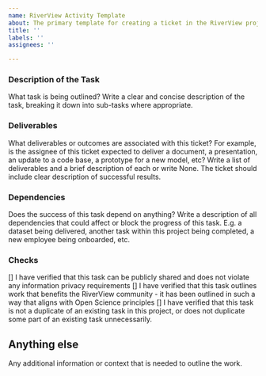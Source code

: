 ```yaml
---
name: RiverView Activity Template
about: The primary template for creating a ticket in the RiverView project
title: ''
labels: ''
assignees: ''

---
```


### Description of the Task

What task is being outlined? Write a clear and concise description of the task, breaking it down into sub-tasks where appropriate.

### Deliverables

What deliverables or outcomes are associated with this ticket? For example, is the assignee of this ticket expected to deliver a document, a presentation, an update to a code base, a prototype for a new model, etc? Write a list of deliverables and a brief description of each or write None. The ticket should include clear description of successful results.

### Dependencies

Does the success of this task depend on anything? Write a description of all dependencies that could affect or block the progress of this task. E.g. a dataset being delivered, another task within this project being completed, a new employee being onboarded, etc. 

### Checks

[] I have verified that this task can be publicly shared and does not violate any information privacy requirements 
[] I have verified that this task outlines work that benefits the RiverView community - it has been outlined in such a way that aligns with Open Science principles
[] I have verified that this task is not a duplicate of an existing task in this project, or does not duplicate some part of an existing task unnecessarily. 

## Anything else

Any additional information or context that is needed to outline the work.
